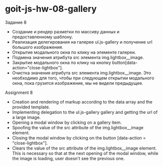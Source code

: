 # goit-js-hw-08-gallery

Задание 8

- Создание и рендер разметки по массиву данных и предоставленному шаблону.
- Реализация делегирования на галерее ul.js-gallery и получение url большого изображения.
- Открытие модального окна по клику на элементе галереи.
- Подмена значения атрибута src элемента img.lightbox\_\_image.
- Закрытие модального окна по клику на кнопку button[data-action="close-lightbox"].
- Очистка значения атрибута src элемента img.lightbox\_\_image. Это необходимо для того, чтобы при следующем открытии модального окна, пока грузится изображение, мы не видели предыдущее.

Assignment 8

- Creation and rendering of markup according to the data array and the provided template.
- Implementing delegation to the ul.js-gallery gallery and getting the url of a large image.
- Opening a modal window by clicking on a gallery item.
- Spoofing the value of the src attribute of the img.lightbox\_\_image element.
- Closing the modal window by clicking on the button [data-action = "close-lightbox"].
- Clears the value of the src attribute of the img.lightbox\_\_image element.
  This is necessary so that at the next opening of the modal window, while the image is loading, user doesn't see the previous one.
